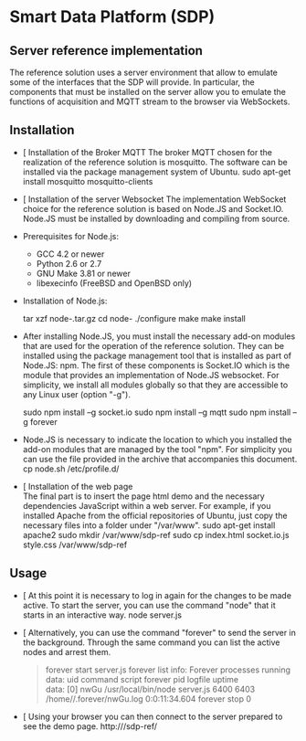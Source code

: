 Smart Data Platform (SDP)
==============

Server reference implementation
--------------
The reference solution uses a server environment that allow to emulate some of the interfaces that the SDP will provide. In particular, the components that must be installed on the server allow you to emulate the functions of acquisition and MQTT stream to the browser via WebSockets.

Installation
-----------

 * [ Installation of the Broker MQTT
The broker MQTT chosen for the realization of the reference solution is mosquitto. The software can be installed via the package management system of Ubuntu.
    sudo apt-get install mosquitto mosquitto-clients

 * [ Installation of the server Websocket
The implementation WebSocket choice for the reference solution is based on Node.JS and Socket.IO. 
Node.JS must be installed by downloading and compiling from source.

* Prerequisites for Node.js:

    * GCC 4.2 or newer
    * Python 2.6 or 2.7
    * GNU Make 3.81 or newer
    * libexecinfo (FreeBSD and OpenBSD only)

* Installation of Node.js:

    tar xzf node-<version>.tar.gz
    cd node-<version>
    ./configure
    make
    make install

* After installing Node.JS, you must install the necessary add-on modules that are used for the operation of the reference solution. They can be installed using the package management tool that is installed as part of Node.JS: npm. The first of these components is Socket.IO which is the module that provides an implementation of Node.JS websocket. For simplicity, we install all modules globally so that they are accessible to any Linux user (option "-g").

    sudo npm install –g socket.io
    sudo npm install –g mqtt
    sudo npm install –g forever

* Node.JS is necessary to indicate the location to which you installed the add-on modules that are managed by the tool "npm". For simplicity you can use the file provided in the archive that accompanies this document.
    cp node.sh /etc/profile.d/


 * [ Installation of the web page    
The final part is to insert the page html demo and the necessary dependencies JavaScript within a web server. For example, if you installed Apache from the official repositories of Ubuntu, just copy the necessary files into a folder under "/var/www".
    sudo apt-get install apache2
    sudo mkdir /var/www/sdp-ref
    sudo cp index.html socket.io.js style.css /var/www/sdp-ref

Usage
-----   
    
 * [ At this point it is necessary to log in again for the changes to be made active. To start the server, you can use the command "node" that it starts in an interactive way.
    node server.js
    
 * [ Alternatively, you can use the command "forever" to send the server in the background. Through the same command you can list the active nodes and arrest them.
    > forever start server.js
    > forever list
      info:    Forever processes running
      data:        uid  command             script    forever pid  logfile                       uptime        
      data:    [0] nwGu /usr/local/bin/node server.js 6400    6403 /home/<user>/.forever/nwGu.log 0:0:11:34.604
    > forever stop 0
    
 * [ Using your browser you can then connect to the server prepared to see the demo page.
    http://<indirizzo-server>/sdp-ref/    